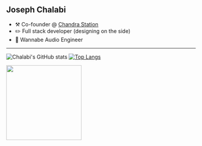 ## Joseph Chalabi

-   :hammer_and_pick: Co-founder @ [Chandra Station](https://chandrastation.com)
-   :pencil2: Full stack developer (designing on the side)
-   🎵 Wannabe Audio Engineer
---

![Chalabi's GitHub stats](https://github-readme-stats.vercel.app/api?username=chalabi2&theme=dark&show_icons=true) [![Top Langs](https://github-readme-stats.vercel.app/api/top-langs/?username=chalabi2&hide=html,shell,css,bash&theme=dark)](https://github.com/anuraghazra/github-readme-stats)


<img align='center' src='https://user-images.githubusercontent.com/5713670/87202985-820dcb80-c2b6-11ea-9f56-7ec461c497c3.gif' width='200'>
